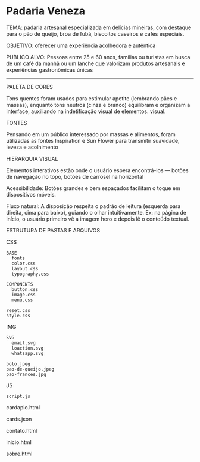 # Padaria Veneza

TEMA: padaria artesanal especializada em delícias mineiras, com destaque para o pão de queijo, broa de fubá, 
biscoitos caseiros e cafés especiais.

OBJETIVO: oferecer uma experiência acolhedora e autêntica
  
PUBLICO ALVO: Pessoas entre 25 e 60 anos, famílias ou turistas em busca de um café da manhã ou um lanche que 
valorizam produtos artesanais e experiências gastronômicas únicas

--------------------------------------------------------------------------------------------------------------

PALETA DE CORES

  Tons quentes foram usados para estimular apetite (lembrando pães e massas), enquanto tons neutros (cinza e 
  branco) equilibram e organizam a interface, auxiliando na indetificação visual de elementos.
  visual.

FONTES

  Pensando em um público interessado por massas e alimentos, foram utilizadas as fontes Inspiration e Sun Flower 
  para transmitir suavidade, leveza e acolhimento

HIERARQUIA VISUAL

  Elementos interativos estão onde o usuário espera encontrá-los — botões de navegação no topo, botões de 
  carrosel na horizontal 
  
  Acessibilidade: Botões grandes e bem espaçados facilitam o toque em dispositivos móveis.
  
  Fluxo natural: A disposição respeita o padrão de leitura (esquerda para direita, cima para baixo), guiando 
  o olhar intuitivamente. Ex: na página de início, o usuário primeiro vê a imagem hero e depois lê o conteúdo 
  textual.

ESTRUTURA DE PASTAS E ARQUIVOS

  CSS
  
    BASE
      fonts
      color.css
      layout.css
      typography.css
      
    COMPONENTS
      button.css
      image.css
      menu.css
      
    reset.css
    style.css
    
  IMG
  
    SVG
      email.svg
      loaction.svg
      whatsapp.svg
      
    bolo.jpeg
    pao-de-queijo.jpeg
    pao-frances.jpg
    
  JS
  
    script.js
  
  cardapio.html
  
  cards.json
  
  contato.html
  
  inicio.html
  
  sobre.html

  
